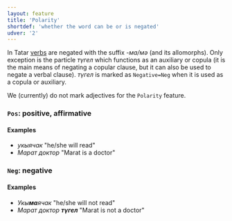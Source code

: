 ```yaml
---
layout: feature
title: 'Polarity'
shortdef: 'whether the word can be or is negated'
udver: '2'
---
```


In Tatar [verbs](tt-pos/VERB) are negated with the suffix _-ма/мә_ (and its allomorphs).
Only exception is the particle _түгел_ which functions as an auxiliary or copula
(it is the main means of negating a copular clause, but it can also be used to negate a verbal clause).
_түгел_ is marked as `Negative=Neg` when it is used as a copula or auxiliary.

We (currently) do not mark adjectives for the `Polarity` feature.

### <a name="Pos">`Pos`</a>: positive, affirmative

#### Examples

- _укыячак_ "he/she will read"
- _Марат доктор_ "Marat is a doctor"

### <a name="Neg">`Neg`</a>: negative

#### Examples

- _Укы<b>ма</b>ячак_ "he/she will not read"
- _Марат доктор <b>түгел</b>_ "Marat is not a doctor"
<!-- Interlanguage links updated St lis 3 20:58:27 CET 2021 -->
